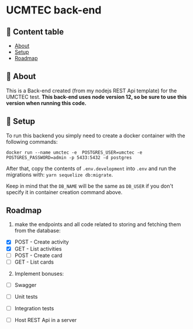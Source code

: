 # UCMTEC back-end

## 📝 Content table

- [About](#about)
- [Setup](#getting_started)
- [Roadmap](#roadmap)


## 🧐 About <a name = "about"></a>

This is a Back-end created (from my nodejs REST Api template) for the UMCTEC test.
**This back-end uses node version 12, so be sure to use this version when running this code.**

## 🏁 Setup <a name = "getting_started"></a>

To run this backend you simply need to create a docker container with the following commands:

```
docker run --name umctec -e  POSTGRES_USER=umctec -e POSTGRES_PASSWORD=admin -p 5433:5432 -d postgres
```

After that, copy the contents of `.env.development` into `.env` and run the migrations with: `yarn sequelize db:migrate`.

Keep in mind that the `DB_NAME` will be the same as `DB_USER` if you don't specify it in container creation command above.

## Roadmap <a name = "roadmap"></a>

1. make the endpoints and all code related to storing and fetching them from the database:
- [X] POST - Create activity
- [X] GET - List activities
- [ ] POST - Create card
- [ ] GET - List cards

2. Implement bonuses:
- [ ] Swagger
- [ ] Unit tests
- [ ] Integration tests
- [ ] Host REST Api in a server









